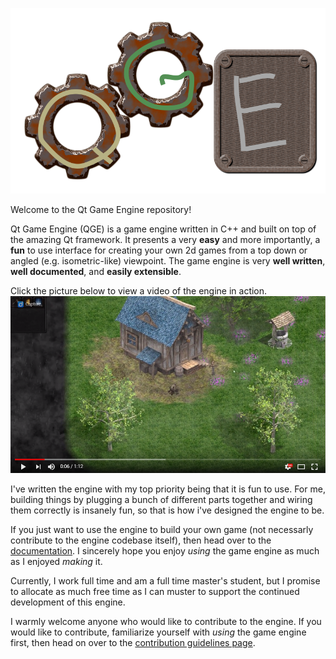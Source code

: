 ![image alt text](images/logo.svg)

Welcome to the Qt Game Engine repository!

Qt Game Engine (QGE) is a game engine written in C++ and built on top of the amazing Qt framework. It presents a very **easy** and more importantly, a **fun** to use interface for creating your own 2d games from a top down or angled (e.g. isometric-like) viewpoint. The game engine is very **well written**, **well documented**, and **easily extensible**.

Click the picture below to view a video of the engine in action.
[![demo teaser video](images/demoVideoSnapshot.png)](https://www.youtube.com/watch?v=WUk3jxSSSqQ "demo teaser video")

I've written the engine with my top priority being that it is fun to use. For me, building things by plugging a bunch of different parts together and wiring them correctly is insanely fun, so that is how i've designed the engine to be. 

If you just want to use the engine to build your own game (not necessarly contribute to the engine codebase itself), then head over to the [documentation](http://MeLikeyCode.github.io/QtGameEngine). I sincerely hope you enjoy *using* the game engine as much as I enjoyed *making* it.

Currently, I work full time and am a full time master's student, but I promise to allocate as much free time as I can muster to support the continued development of this engine.

I warmly welcome anyone who would like to contribute to the engine. If you would like to contribute, familiarize yourself with *using* the game engine first, then head on over to the [contribution guidelines page](CONTRIBUTING.md).